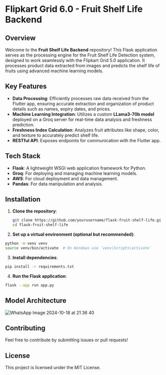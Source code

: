 # Flipkart Grid 6.0 - Fruit Shelf Life Backend

## Overview

Welcome to the **Fruit Shelf Life Backend** repository! This Flask application serves as the processing engine for the Fruit Shelf Life Detection system, designed to work seamlessly with the Flipkart Grid 5.0 application. It processes product data extracted from images and predicts the shelf life of fruits using advanced machine learning models.

## Key Features

- **Data Processing**: Efficiently processes raw data received from the Flutter app, ensuring accurate extraction and organization of product details such as names, expiry dates, and prices.
- **Machine Learning Integration**: Utilizes a custom **LLama3-70b model** deployed on a Groq server for real-time data analysis and freshness prediction.
- **Freshness Index Calculation**: Analyzes fruit attributes like shape, color, and texture to accurately predict shelf life.
- **RESTful API**: Exposes endpoints for communication with the Flutter app.

## Tech Stack

- **Flask**: A lightweight WSGI web application framework for Python.
- **Groq**: For deploying and managing machine learning models.
- **AWS**: For cloud deployment and data management.
- **Pandas**: For data manipulation and analysis.

## Installation

1. **Clone the repository**:
   ```bash
   git clone https://github.com/yourusername/flask-fruit-shelf-life.git
   cd flask-fruit-shelf-life
   ```
2. **Set up a virtual environment (optional but recommended)**:

```bash
python -m venv venv
source venv/bin/activate  # On Windows use `venv\Scripts\activate`
```

3. **Install dependencies**:

```bash
pip install -r requirements.txt
```
4. **Run the Flask application**:

```bash
flask --app run app.py
```

## Model Architecture

![WhatsApp Image 2024-10-18 at 21 36 40](https://github.com/user-attachments/assets/52c92560-775b-4d6f-abbb-2ce01663a1ce)

## Contributing
Feel free to contribute by submitting issues or pull requests!

## License
This project is licensed under the MIT License.
